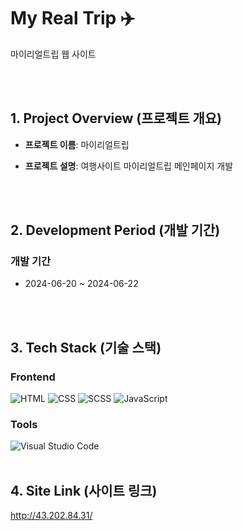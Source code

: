 # My Real Trip ✈️
마이리얼트립 웹 사이트 


<br><br>  


## 1. Project Overview (프로젝트 개요)  


- **프로젝트 이름**: 마이리얼트립


- **프로젝트 설명**: 여행사이트 마이리얼트립 메인페이지 개발   

<br><br>  


## 2. Development Period (개발 기간)

### 개발 기간
-  2024-06-20 ~ 2024-06-22


<br><br>  


## 3. Tech Stack (기술 스택)

### Frontend
![HTML](https://img.shields.io/badge/HTML-E34F26?style=for-the-badge&logo=html5&logoColor=white)
![CSS](https://img.shields.io/badge/CSS-1572B6?style=for-the-badge&logo=css3&logoColor=white)
![SCSS](https://img.shields.io/badge/SCSS-CC6699?style=for-the-badge&logo=sass&logoColor=white)
![JavaScript](https://img.shields.io/badge/JavaScript-F7DF1E?style=for-the-badge&logo=javascript&logoColor=black)


### Tools
![Visual Studio Code](https://img.shields.io/badge/VS%20Code-007ACC?style=for-the-badge&logo=visual-studio-code&logoColor=white)
<br><br>

## 4. Site Link (사이트 링크)
http://43.202.84.31/

<br><br>
